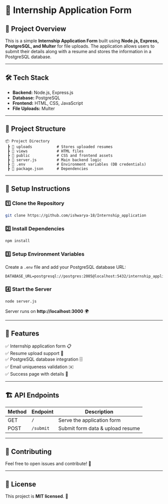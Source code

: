 # 📄 Internship Application Form

## 🚀 Project Overview
This is a simple **Internship Application Form** built using **Node.js, Express, PostgreSQL, and Multer** for file uploads. The application allows users to submit their details along with a resume and stores the information in a PostgreSQL database.

---
## 🛠️ Tech Stack
- **Backend:** Node.js, Express.js
- **Database:** PostgreSQL
- **Frontend:** HTML, CSS, JavaScript
- **File Uploads:** Multer

---
## 📂 Project Structure
```
📦 Project Directory
 ┣ 📂 uploads           # Stores uploaded resumes
 ┣ 📂 views             # HTML files
 ┣ 📂 public            # CSS and frontend assets
 ┣ 📜 server.js         # Main backend logic
 ┣ 📜 .env              # Environment variables (DB credentials)
 ┣ 📜 package.json      # Dependencies
```
---
## 🔧 Setup Instructions

### 1️⃣ Clone the Repository
```sh
git clone https://github.com/ishwarya-18/Internship_application
```

### 2️⃣ Install Dependencies
```sh
npm install
```

### 3️⃣ Setup Environment Variables
Create a `.env` file and add your PostgreSQL database URL:
```
DATABASE_URL=postgresql://postgres:2005@localhost:5432/internship_applications
```

### 4️⃣ Start the Server
```sh
node server.js
```
Server runs on **http://localhost:3000** 🌍

---
## 📌 Features
✅ Internship application form 📋  
✅ Resume upload support 📎  
✅ PostgreSQL database integration 🗄️  
✅ Email uniqueness validation ✉️  
✅ Success page with details 🎉  


---
## 🏗️ API Endpoints
| Method | Endpoint  | Description |
|--------|----------|-------------|
| GET    | `/`      | Serve the application form |
| POST   | `/submit` | Submit form data & upload resume |

---
## 🤝 Contributing
Feel free to open issues and contribute! 🎯

---
## 📜 License
This project is **MIT licensed**. 📝

